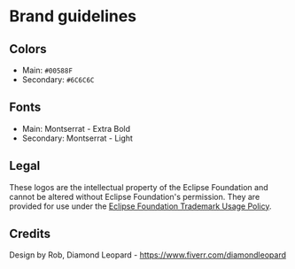 # Brand guidelines

## Colors

* Main: `#00588F`
* Secondary: `#6C6C6C`

## Fonts

* Main: Montserrat - Extra Bold
* Secondary: Montserrat - Light

## Legal

These logos are the intellectual property of the Eclipse Foundation and cannot be altered without Eclipse Foundation's permission. They are provided for use under the [Eclipse Foundation Trademark Usage Policy](http://www.eclipse.org/legal/logo_guidelines.php).

## Credits

Design by Rob, Diamond Leopard - https://www.fiverr.com/diamondleopard